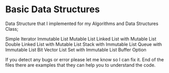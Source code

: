 
# Basic Data Structures



Data Structure that I implemented for my Algorithms and Data Structures Class;

Simple Iterator
Immutable List
Mutable List
Linked List with Mutable List
Double Linked List with Mutable List
Stack with Immutable List
Queue with Immutable List
Bit Vector
List Set with Immutable List
Buffer
Option

If you detect any bugs or error please let me know so I can fix it.
End of the files there are examples that they can help you to understand the code.


